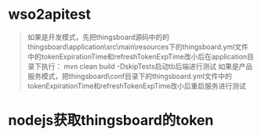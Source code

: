 # wso2apitest

> 如果是开发模式，先把thingsboard源码中的的thingsboard\application\src\main\resources下的thingsboard.yml文件中的tokenExpirationTime和refreshTokenExpTime改小后在application目录下执行： mvn clean build -DskipTests启动tb后端进行测试 
> 如果是产品服务模式，把thingsboard\conf目录下的thingsboard.yml文件中的tokenExpirationTime和refreshTokenExpTime改小后重启服务进行测试

# nodejs获取thingsboard的token

<script src="https://gist.github.com/ten2net/3a5a836dd76692a1c380a41c6ebc7006.js"></script>
